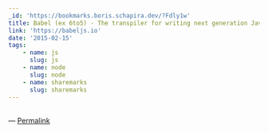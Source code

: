 ```yaml
---
_id: 'https://bookmarks.boris.schapira.dev/?Fdly1w'
title: Babel (ex 6to5) · The transpiler for writing next generation JavaScript
link: 'https://babeljs.io'
date: '2015-02-15'
tags:
    - name: js
      slug: js
    - name: node
      slug: node
    - name: sharemarks
      slug: sharemarks
---
```


<br>&#8212;
<a href="https://bookmarks.boris.schapira.dev/?Fdly1w" title="Permalink">Permalink</a>
